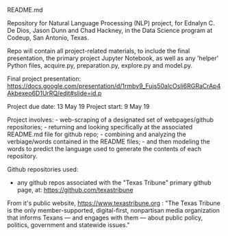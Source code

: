README.md

Repository for Natural Language Processing (NLP) project, for Ednalyn C. De Dios, Jason Dunn and Chad Hackney, in the Data Science program at Codeup, San Antonio, Texas.

Repo will contain all project-related materials, to include the final presentation, the primary project Jupyter Notebook, as well as any 'helper' Python files, acquire.py, preparation.py, explore.py and model.py.


Final project presentation:
https://docs.google.com/presentation/d/1rmbv9_Fujs50alcOsIi6RGRaCrAp4Akbexeo6D1UrRQ/edit#slide=id.p


Project due date:  13 May 19
Project start:  9 May 19

Project involves:
    - web-scraping of a designated set of webpages/github repositories;
    - returning and looking specifically at the associated README.md file for github repo;
    - combining and analyzing the verbiage/words contained in the README files;
    - and then modeling the words to predict the language used to generate the contents of each repository.

Github repositories used:
- any github repos associated with the "Texas Tribune" primary github page, at:
  https://github.com/texastribune


From it's public website, https://www.texastribune.org :
"The Texas Tribune is the only member-supported, digital-first, nonpartisan media organization that informs Texans — and engages with them — about public policy, politics, government and statewide issues."